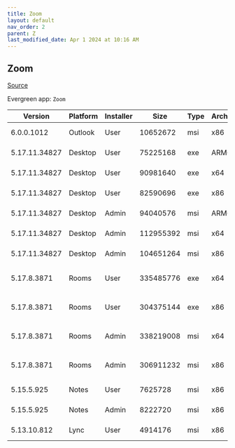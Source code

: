```yaml
---
title: Zoom
layout: default
nav_order: 2
parent: Z
last_modified_date: Apr 1 2024 at 10:16 AM
---
```


## Zoom

[Source](https://zoom.us/download)

Evergreen app: `Zoom`

| Version       | Platform | Installer | Size      | Type | Architecture | URI                                                                                                                                              |
| ------------- | -------- | --------- | --------- | ---- | ------------ | ------------------------------------------------------------------------------------------------------------------------------------------------ |
| 6.0.0.1012    | Outlook  | User      | 10652672  | msi  | x86          | [https://cdn.zoom.us/prod/6.0.0.1012/ZoomOutlookPluginSetup.msi](https://cdn.zoom.us/prod/6.0.0.1012/ZoomOutlookPluginSetup.msi)                 |
| 5.17.11.34827 | Desktop  | User      | 75225168  | exe  | ARM64        | [https://cdn.zoom.us/prod/5.17.11.34827/arm64/ZoomInstallerFull.exe](https://cdn.zoom.us/prod/5.17.11.34827/arm64/ZoomInstallerFull.exe)         |
| 5.17.11.34827 | Desktop  | User      | 90981640  | exe  | x64          | [https://cdn.zoom.us/prod/5.17.11.34827/x64/ZoomInstallerFull.exe](https://cdn.zoom.us/prod/5.17.11.34827/x64/ZoomInstallerFull.exe)             |
| 5.17.11.34827 | Desktop  | User      | 82590696  | exe  | x86          | [https://cdn.zoom.us/prod/5.17.11.34827/ZoomInstallerFull.exe](https://cdn.zoom.us/prod/5.17.11.34827/ZoomInstallerFull.exe)                     |
| 5.17.11.34827 | Desktop  | Admin     | 94040576  | msi  | ARM64        | [https://cdn.zoom.us/prod/5.17.11.34827/arm64/ZoomInstallerFull.msi](https://cdn.zoom.us/prod/5.17.11.34827/arm64/ZoomInstallerFull.msi)         |
| 5.17.11.34827 | Desktop  | Admin     | 112955392 | msi  | x64          | [https://cdn.zoom.us/prod/5.17.11.34827/x64/ZoomInstallerFull.msi](https://cdn.zoom.us/prod/5.17.11.34827/x64/ZoomInstallerFull.msi)             |
| 5.17.11.34827 | Desktop  | Admin     | 104651264 | msi  | x86          | [https://cdn.zoom.us/prod/5.17.11.34827/ZoomInstallerFull.msi](https://cdn.zoom.us/prod/5.17.11.34827/ZoomInstallerFull.msi)                     |
| 5.17.8.3871   | Rooms    | User      | 335485776 | exe  | x64          | [https://cdn.zoom.us/prod/5.17.8.3871/x64/zoomrooms-5.17.8.3871-x64.exe](https://cdn.zoom.us/prod/5.17.8.3871/x64/zoomrooms-5.17.8.3871-x64.exe) |
| 5.17.8.3871   | Rooms    | User      | 304375144 | exe  | x86          | [https://cdn.zoom.us/prod/5.17.8.3871/zoomrooms-5.17.8.3871-x86.exe](https://cdn.zoom.us/prod/5.17.8.3871/zoomrooms-5.17.8.3871-x86.exe)         |
| 5.17.8.3871   | Rooms    | Admin     | 338219008 | msi  | x64          | [https://cdn.zoom.us/prod/5.17.8.3871/x64/zoomrooms-5.17.8.3871-x64.msi](https://cdn.zoom.us/prod/5.17.8.3871/x64/zoomrooms-5.17.8.3871-x64.msi) |
| 5.17.8.3871   | Rooms    | Admin     | 306911232 | msi  | x86          | [https://cdn.zoom.us/prod/5.17.8.3871/zoomrooms-5.17.8.3871-x86.msi](https://cdn.zoom.us/prod/5.17.8.3871/zoomrooms-5.17.8.3871-x86.msi)         |
| 5.15.5.925    | Notes    | User      | 7625728   | msi  | x86          | [https://cdn.zoom.us/prod/5.15.5.925/ZoomNotesPluginSetup.msi](https://cdn.zoom.us/prod/5.15.5.925/ZoomNotesPluginSetup.msi)                     |
| 5.15.5.925    | Notes    | Admin     | 8222720   | msi  | x86          | [https://cdn.zoom.us/prod/5.15.5.925/ZoomNotesPluginAdminTool.msi](https://cdn.zoom.us/prod/5.15.5.925/ZoomNotesPluginAdminTool.msi)             |
| 5.13.10.812   | Lync     | User      | 4914176   | msi  | x86          | [https://cdn.zoom.us/prod/5.13.10.812/ZoomLyncPluginSetup.msi](https://cdn.zoom.us/prod/5.13.10.812/ZoomLyncPluginSetup.msi)                     |
